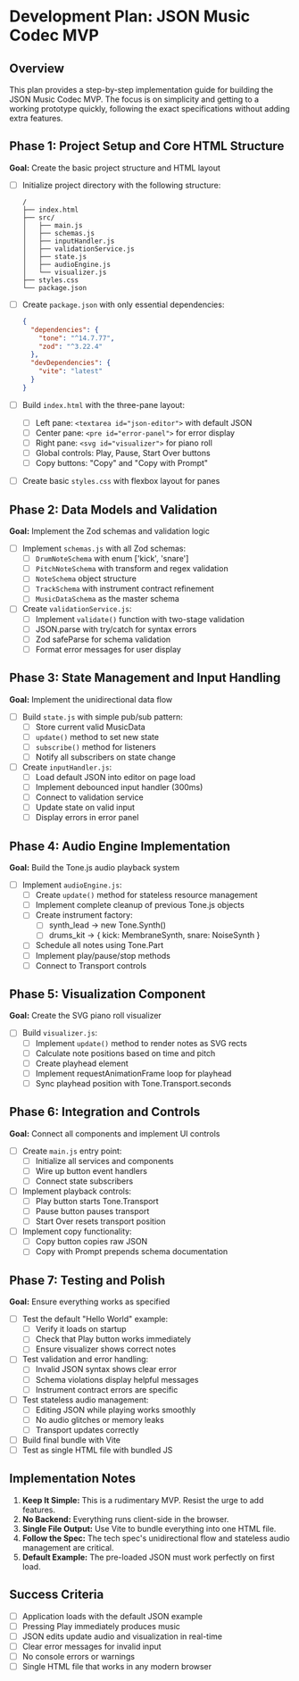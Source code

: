 # Development Plan: JSON Music Codec MVP

## Overview
This plan provides a step-by-step implementation guide for building the JSON Music Codec MVP. The focus is on simplicity and getting to a working prototype quickly, following the exact specifications without adding extra features.

## Phase 1: Project Setup and Core HTML Structure
**Goal:** Create the basic project structure and HTML layout

- [ ] Initialize project directory with the following structure:
  ```
  /
  ├── index.html
  ├── src/
  │   ├── main.js
  │   ├── schemas.js
  │   ├── inputHandler.js
  │   ├── validationService.js
  │   ├── state.js
  │   ├── audioEngine.js
  │   └── visualizer.js
  ├── styles.css
  └── package.json
  ```

- [ ] Create `package.json` with only essential dependencies:
  ```json
  {
    "dependencies": {
      "tone": "^14.7.77",
      "zod": "^3.22.4"
    },
    "devDependencies": {
      "vite": "latest"
    }
  }
  ```

- [ ] Build `index.html` with the three-pane layout:
  - [ ] Left pane: `<textarea id="json-editor">` with default JSON
  - [ ] Center pane: `<pre id="error-panel">` for error display
  - [ ] Right pane: `<svg id="visualizer">` for piano roll
  - [ ] Global controls: Play, Pause, Start Over buttons
  - [ ] Copy buttons: "Copy" and "Copy with Prompt"

- [ ] Create basic `styles.css` with flexbox layout for panes

## Phase 2: Data Models and Validation
**Goal:** Implement the Zod schemas and validation logic

- [ ] Implement `schemas.js` with all Zod schemas:
  - [ ] `DrumNoteSchema` with enum ['kick', 'snare']
  - [ ] `PitchNoteSchema` with transform and regex validation
  - [ ] `NoteSchema` object structure
  - [ ] `TrackSchema` with instrument contract refinement
  - [ ] `MusicDataSchema` as the master schema

- [ ] Create `validationService.js`:
  - [ ] Implement `validate()` function with two-stage validation
  - [ ] JSON.parse with try/catch for syntax errors
  - [ ] Zod safeParse for schema validation
  - [ ] Format error messages for user display

## Phase 3: State Management and Input Handling
**Goal:** Implement the unidirectional data flow

- [ ] Build `state.js` with simple pub/sub pattern:
  - [ ] Store current valid MusicData
  - [ ] `update()` method to set new state
  - [ ] `subscribe()` method for listeners
  - [ ] Notify all subscribers on state change

- [ ] Create `inputHandler.js`:
  - [ ] Load default JSON into editor on page load
  - [ ] Implement debounced input handler (300ms)
  - [ ] Connect to validation service
  - [ ] Update state on valid input
  - [ ] Display errors in error panel

## Phase 4: Audio Engine Implementation
**Goal:** Build the Tone.js audio playback system

- [ ] Implement `audioEngine.js`:
  - [ ] Create `update()` method for stateless resource management
  - [ ] Implement complete cleanup of previous Tone.js objects
  - [ ] Create instrument factory:
    - [ ] synth_lead → new Tone.Synth()
    - [ ] drums_kit → { kick: MembraneSynth, snare: NoiseSynth }
  - [ ] Schedule all notes using Tone.Part
  - [ ] Implement play/pause/stop methods
  - [ ] Connect to Transport controls

## Phase 5: Visualization Component
**Goal:** Create the SVG piano roll visualizer

- [ ] Build `visualizer.js`:
  - [ ] Implement `update()` method to render notes as SVG rects
  - [ ] Calculate note positions based on time and pitch
  - [ ] Create playhead element
  - [ ] Implement requestAnimationFrame loop for playhead
  - [ ] Sync playhead position with Tone.Transport.seconds

## Phase 6: Integration and Controls
**Goal:** Connect all components and implement UI controls

- [ ] Create `main.js` entry point:
  - [ ] Initialize all services and components
  - [ ] Wire up button event handlers
  - [ ] Connect state subscribers

- [ ] Implement playback controls:
  - [ ] Play button starts Tone.Transport
  - [ ] Pause button pauses transport
  - [ ] Start Over resets transport position

- [ ] Implement copy functionality:
  - [ ] Copy button copies raw JSON
  - [ ] Copy with Prompt prepends schema documentation

## Phase 7: Testing and Polish
**Goal:** Ensure everything works as specified

- [ ] Test the default "Hello World" example:
  - [ ] Verify it loads on startup
  - [ ] Check that Play button works immediately
  - [ ] Ensure visualizer shows correct notes

- [ ] Test validation and error handling:
  - [ ] Invalid JSON syntax shows clear error
  - [ ] Schema violations display helpful messages
  - [ ] Instrument contract errors are specific

- [ ] Test stateless audio management:
  - [ ] Editing JSON while playing works smoothly
  - [ ] No audio glitches or memory leaks
  - [ ] Transport updates correctly

- [ ] Build final bundle with Vite
- [ ] Test as single HTML file with bundled JS

## Implementation Notes

1. **Keep It Simple:** This is a rudimentary MVP. Resist the urge to add features.
2. **No Backend:** Everything runs client-side in the browser.
3. **Single File Output:** Use Vite to bundle everything into one HTML file.
4. **Follow the Spec:** The tech spec's unidirectional flow and stateless audio management are critical.
5. **Default Example:** The pre-loaded JSON must work perfectly on first load.

## Success Criteria

- [ ] Application loads with the default JSON example
- [ ] Pressing Play immediately produces music
- [ ] JSON edits update audio and visualization in real-time
- [ ] Clear error messages for invalid input
- [ ] No console errors or warnings
- [ ] Single HTML file that works in any modern browser